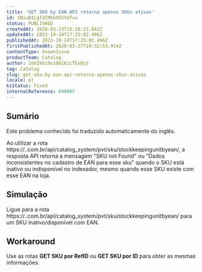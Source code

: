 ```yaml
---
title: 'GET SKU by EAN API retorna apenas SKUs ativas'
id: 5NiuB1Lgf3CM5kXSSVdfuu
status: PUBLISHED
createdAt: 2020-03-23T15:10:23.842Z
updatedAt: 2023-10-24T17:25:02.496Z
publishedAt: 2023-10-24T17:25:02.496Z
firstPublishedAt: 2020-03-27T19:32:53.914Z
contentType: knownIssue
productTeam: Catalog
author: 2mXZkbi0oi061KicTExNjo
tag: Catalog
slug: get-sku-by-ean-api-retorna-apenas-skus-ativas
locale: pt
kiStatus: Fixed
internalReference: 699007
---
```


## Sumário

<div class="alert alert-info">
  <p>Este problema conhecido foi traduzido automaticamente do inglês.</p>
</div>



Ao utilizar a rota https://..com.br/api/catalog_system/pvt/sku/stockkeepingunitbyean/, a resposta API retorna a mensagem "SKU not Found" ou "Dados inconsistentes no cadastro de EAN para esse sku" quando o SKU está inativo ou indisponível no indexador, mesmo quando esse SKU existe com esse EAN na loja.



## Simulação



Ligue para a rota https://..com.br/api/catalog_system/pvt/sku/stockkeepingunitbyean/ para um SKU inativo/disponível com EAN.



## Workaround




Use as rotas **GET SKU por RefID** ou **GET SKU por ID** para obter as mesmas informações.

